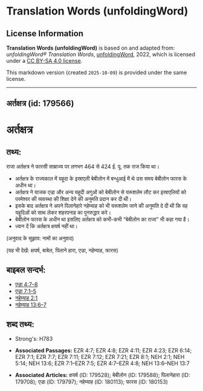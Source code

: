 # Translation Words (unfoldingWord)

## License Information

**Translation Words (unfoldingWord)** is based on and adapted from: _unfoldingWord® Translation Words_, [unfoldingWord](https://unfoldingword.org/utw), 2022, which is licensed under a [CC BY-SA 4.0 license](https://creativecommons.org/licenses/by-sa/4.0/legalcode.en).

This markdown version (created `2025-10-09`) is provided under the same license.



--------------------------------

## अर्तक्षत्र (id: 179566)

अर्तक्षत्र
==========

तथ्य:
-----

राजा अर्तक्षत्र ने फारसी साम्राज्य पर लगभग 464 से 424 ई. पू. तक राज किया था।

* अर्तक्षत्र के राज्यकाल में यहूदा के इस्राएली बेबीलोन में बन्धुआई में थे उस समय बेबीलोन फारस के अधीन था।
* अर्तक्षत्र ने याजक एज्रा और अन्य यहूदी अगुओं को बेबीलोन से यरूशलेम लौट कर इस्राएलियों को परमेश्वर की व्यवस्था की शिक्षा देने की अनुमति प्रदान कर दी थी।
* इसके बाद अर्तक्षत्र ने अपने पिलानेहारे नहेम्याह को भी यरूशलेम जाने की अनुमति दे दी थी कि वह यहूदिओं को साथ लेकर शहरपनाह का पुनरुद्धार करे।
* बेबीलोन फारस के अधीन था इसलिए अर्तक्षत्र को कभी\-कभी “बेबीलोन का राजा” भी कहा गया है।
* ध्यान दें कि अर्तक्षत्र क्षयर्ष नहीं था।

(अनुवाद के सुझाव: नामों का अनुवाद)

(यह भी देखें: क्षयर्ष, बाबेल, पिलाने हारा, एज्रा, नहेम्याह, फारस)

बाइबल सन्दर्भ:
--------------

* [एज्रा 4:7–8](https://ref.ly/Ezra4:7-Ezra4:8)
* [एज्रा 7:1–5](https://ref.ly/Ezra7:1-Ezra7:5)
* [नहेम्याह 2:1](https://ref.ly/Neh2:1)
* [नहेम्याह 13:6–7](https://ref.ly/Neh13:6-Neh13:7)

शब्द तथ्य:
----------

* Strong's: H783

* **Associated Passages:** EZR 4:7; EZR 4:8; EZR 4:11; EZR 4:23; EZR 6:14; EZR 7:1; EZR 7:7; EZR 7:11; EZR 7:12; EZR 7:21; EZR 8:1; NEH 2:1; NEH 5:14; NEH 13:6; EZR 7:1–EZR 7:5; EZR 4:7–EZR 4:8; NEH 13:6–NEH 13:7
* **Associated Articles:** क्षयर्ष (ID: 179528); बेबीलोन (ID: 179588); पिलानेहारा (ID: 179708); एज्रा (ID: 179797); नहेम्याह (ID: 180113); फारस (ID: 180153)

